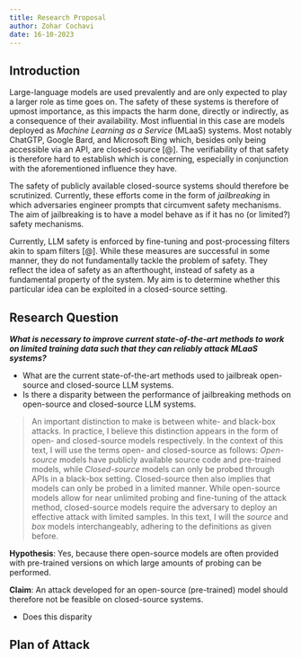 ```yaml
---
title: Research Proposal
author: Zohar Cochavi
date: 16-10-2023
---
```


## Introduction

Large-language models are used prevalently and are only expected to play a
larger role as time goes on. The safety of these systems is therefore of upmost
importance, as this impacts the harm done, directly or indirectly, as a
consequence of their availability. Most influential in this case are models
deployed as _Machine Learning as a Service_ (MLaaS) systems. Most notably
ChatGTP, Google Bard, and Microsoft Bing which, besides only being accessible
via an API, are closed-source [@]. The verifiability of that safety is therefore
hard to establish which is concerning, especially in conjunction with the
aforementioned influence they have.

The safety of publicly available closed-source systems should therefore be
scrutinized. Currently, these efforts come in the form of _jailbreaking_ in
which adversaries engineer prompts that circumvent safety mechanisms. The aim of
jailbreaking is to have a model behave as if it has no (or limited?) safety
mechanisms.

Currently, LLM safety is enforced by fine-tuning and post-processing filters
akin to spam filters [@]. While these measures are successful in some manner,
they do not fundamentally tackle the problem of safety. They reflect the idea of
safety as an afterthought, instead of safety as a fundamental property of the
system. My aim is to determine whether this particular idea can be exploited in
a closed-source setting.

## Research Question

_**What is necessary to improve current state-of-the-art methods to work on
limited training data such that they can reliably attack MLaaS systems?**_

* What are the current state-of-the-art methods used to jailbreak open-source
   and closed-source LLM systems.
* Is there a disparity between the performance of jailbreaking methods on
   open-source and closed-source LLM systems.

> An important distinction to make is between white- and black-box attacks. In
> practice, I believe this distinction appears in the form of open- and
> closed-source models respectively. In the context of this text, I will use the
> terms open- and closed-source as follows: _Open-source_ models have publicly
> available source code and pre-trained models, while _Closed-source_ models can
> only be probed through APIs in a black-box setting. Closed-source then also
> implies that models can only be probed in a limited manner. While open-source
> models allow for near unlimited probing and fine-tuning of the attack method,
> closed-source models require the adversary to deploy an effective attack with
> limited samples. In this text, I will the _source_ and _box_ models
> interchangeably, adhering to the definitions as given before.

**Hypothesis**: Yes, because there open-source models are often
provided with pre-trained versions on which large amounts of probing can be
performed.

**Claim**: An attack developed for an open-source (pre-trained) model should
therefore not be feasible on closed-source systems.

* Does this disparity

## Plan of Attack
